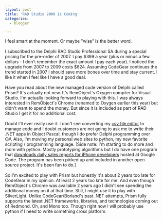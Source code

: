 ```yaml
---
layout: post
title: 'RAD Studio 2009 Is Coming'
categories:
  - blogger

---
```


I feel smart at the moment.  Or maybe "wise" is the better word.<br /><br />I subscribed to the Delphi RAD Studio Professional SA during a special pricing for the pre-order of 2007.  I pay $399 a year (plus or minus a few dollars - I don't remember the exact amount I pay each year).  I noticed the upgrade from 2007 to 2009 costs $624.  Assuming CodeGear continues the trend started in 2007 I should save more bones over time and stay current.  I like it when I feel like I have a good deal.<br /><br />Have you read about the new managed code version of Delphi called Prism?  It's actually not new.  It's RemObject's Oxygen compiler for Visual Studio.  I'm actually looking forward to playing with this.  I was always interested in RemObject's Chrome (renamed to Oxygen earlier this year) but didn't want to spend the money.  But since it is included as part of RAD Studio I get it for no additional cost.<br /><br />Doubt I'll ever really use it.  I don't see converting my <a href="http://www.whitepeaksoftware.com/killink-csv.aspx">csv file editor</a> to manage code and I doubt customers are not going to ask me to write their .NET apps in Object Pascal, though I do prefer Delphi programming over C#.  Also, I'm moving my personal web sites to python, my new favorite scripting / programming language.  \[Side note: I'm starting to do more and more with python.  Mostly prototyping algorithms but I do have one program that <a href="http://code.google.com/p/appdailysales/">downloads daily sales reports for iPhone developers</a> hosted at Google Code.  The program has been picked up and included in another open source project.  It's been fun to do.\]<br /><br />So I'm excited to play with Prism but honestly it's about 2 years too late for CodeGear in my opinion.  At least 2 years too late for me.  And even though RemObject's Chrome was available 2 years ago I didn't see spending the additional money on it at that time.  Still, I might use it to play with SilverLight.  Unlike CodeGear/Borland's past .NET attempts, Prism fully supports the latest .NET frameworks, libraries, and technologies coming out of Redmond.  Oh, and Mono too.  Though right now I will probably use python if I need to write something cross platform.

